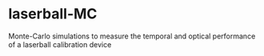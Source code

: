 # laserball-MC
Monte-Carlo simulations to measure the temporal and optical performance of a laserball calibration device
